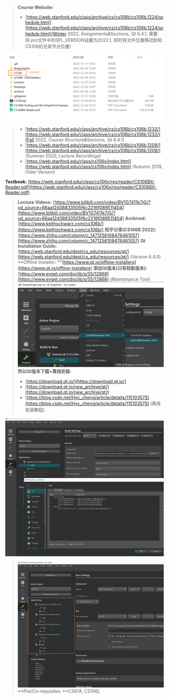 > **Course Website:** 
> - [https://web.stanford.edu/class/archive/cs/cs106b/cs106b.1224/schedule.html](https://web.stanford.edu/class/archive/cs/cs106b/cs106b.1224/schedule.html)(Winter 2022, Assignments&Sections, Qt 6.4.1, 需要将.pro文件中的SPL_VERSION设置为2022.1, 同时将文件位置移动到和CS106的兄弟节点位置)
> 
![image.png](./Related_Resources.assets/20230302_2138077968.png)
> - [https://web.stanford.edu/class/archive/cs/cs106b/cs106b.1232/](https://web.stanford.edu/class/archive/cs/cs106b/cs106b.1232/)(Fall 2022, Course Structure&Sections, Qt 6.4.1) 
> - [https://web.stanford.edu/class/archive/cs/cs106b/cs106b.1208/](https://web.stanford.edu/class/archive/cs/cs106b/cs106b.1208/) (Summer 2020, Lecture Recordings)
> - [https://web.stanford.edu/class/cs106x/index.html](https://web.stanford.edu/class/cs106x/index.html) (Autumn 2019, Older Version)
> 
**Textbook:** [https://web.stanford.edu/class/cs106x/res/reader/CS106BX-Reader.pdf](https://web.stanford.edu/class/cs106x/res/reader/CS106BX-Reader.pdf)
> **Lecture Videos:** [https://www.bilibili.com/video/BV1G7411k7jG/?vd_source=66aa12d38833505f6c2216f089511404](https://www.bilibili.com/video/BV1G7411k7jG/?vd_source=66aa12d38833505f6c2216f089511404)
> **Archived:** [https://www.keithschwarz.com/cs106b/](https://www.keithschwarz.com/cs106b/)
> **知乎分享(CS106B 2022):** [https://www.zhihu.com/column/c_1471256108476461057](https://www.zhihu.com/column/c_1471256108476461057)
> **Qt Installation Guide:** [https://web.stanford.edu/dept/cs_edu/resources/qt/](https://web.stanford.edu/dept/cs_edu/resources/qt/) (Version 6.4.0)
> **Offline Installer: **[https://www.qt.io/offline-installers](https://www.qt.io/offline-installers)
> **添加Qt版本(只有较新版本):** [https://www.evget.com/doclib/s/55/12868](https://www.evget.com/doclib/s/55/12868) (Maintenance Tool)
> ![image.png](./Related_Resources.assets/20230302_2138083496.png)
> **所以Qt版本下载+离线安装:**
> - [https://download.qt.io/](https://download.qt.io/)
> - [https://download.qt.io/new_archive/qt/](https://download.qt.io/new_archive/qt/)
> - [https://blog.csdn.net/Hyc_cheng/article/details/115103575](https://blog.csdn.net/Hyc_cheng/article/details/115103575) (离线安装教程)
> 
![image.png](./Related_Resources.assets/20230302_2138089680.png)
> ![image.png](./Related_Resources.assets/20230302_2138088833.png)
> **Pre/Co-requisites: **CS61A, CS106L




